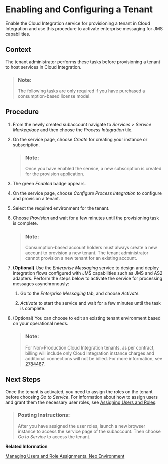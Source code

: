 <!-- loio68071199dcd047d180b1bceb83016d81 -->

# Enabling and Configuring a Tenant

Enable the Cloud Integration service for provisioning a tenant in Cloud Integration and use this procedure to activate enterprise messaging for JMS capabilities.



## Context

The tenant administrator performs these tasks before provisioning a tenant to host services in Cloud Integration.

> ### Note:  
> The following tasks are only required if you have purchased a consumption-based license model.



## Procedure

1.  From the newly created subaccount navigate to *Services* \> *Service Marketplace* and then choose the *Process Integration* tile.

2.  On the service page, choose *Create* for creating your instance or subscription.

    > ### Note:  
    > Once you have enabled the service, a new subscription is created for the provision application.

3.  The green *Enabled* badge appears.

4.  On the service page, choose *Configure Process Integration* to configure and provision a tenant.

5.  Select the required environment for the tenant.

6.  Choose *Provision* and wait for a few minutes until the provisioning task is complete.

    > ### Note:  
    > Consumption-based account holders must always create a new account to provision a new tenant. The tenant administrator cannot provision a new tenant for an existing account.

7.  **\(Optional\)** Use the *Enterprise Messaging* service to design and deploy integration flows configured with JMS capabilities such as JMS and AS2 adapters. Perform the steps below to activate the service for processing messages asynchronously:

    1.  Go to the *Enterprise Messaging* tab, and choose *Activate*.

    2.  *Activate* to start the service and wait for a few minutes until the task is complete.


8.  \(Optional\) You can choose to edit an existing tenant environment based on your operational needs.

    > ### Note:  
    > For Non-Production Cloud Integration tenants, as per contract, billing will include only Cloud Integration instance charges and additional connections will not be billed. For more information, see [2784487](https://me.sap.com/notes/2784487).




<a name="loio68071199dcd047d180b1bceb83016d81__postreq_anp_mcc_wcb"/>

## Next Steps

Once the tenant is activated, you need to assign the roles on the tenant before choosing *Go to Service*. For information about how to assign users and grant them the necessary user roles, see [Assigning Users and Roles](assigning-users-and-roles-73af55c.md).

> ### Posting Instructions:  
> After you have assigned the user roles, launch a new browser instance to access the service page of the subaccount. Then choose *Go to Service* to access the tenant.

**Related Information**  


 <?sap-ot O2O class="- topic/link " href="289ef3f8cfad442ea86fe0d5ddad8c42.xml" text="" desc="" xtrc="link:1" xtrf="file:/home/builder/src/dita-all/cvv1690968981196/loio3268cb35959d4b368fb49de861bfe8a1_en-US/src/content/localization/en-us/68071199dcd047d180b1bceb83016d81.xml" ?> 

[Managing Users and Role Assignments, Neo Environment](../Operations/managing-users-and-role-assignments-neo-environment-1d470b0.md "You specify the members of the account and assign roles to them.")

